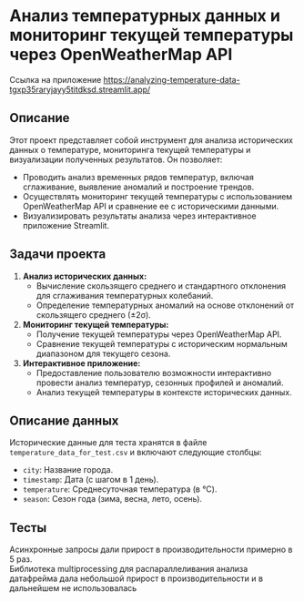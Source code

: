 # Анализ температурных данных и мониторинг текущей температуры через OpenWeatherMap API

Ссылка на приложение https://analyzing-temperature-data-tgxp35raryjayy5titdksd.streamlit.app/


## Описание

Этот проект представляет собой инструмент для анализа исторических данных о температуре, мониторинга текущей температуры и визуализации полученных результатов. Он позволяет:

*   Проводить анализ временных рядов температур, включая сглаживание, выявление аномалий и построение трендов.
*   Осуществлять мониторинг текущей температуры с использованием OpenWeatherMap API и сравнение ее с историческими данными.
*   Визуализировать результаты анализа через интерактивное приложение Streamlit.

## Задачи проекта

1.  **Анализ исторических данных:**
    *   Вычисление скользящего среднего и стандартного отклонения для сглаживания температурных колебаний.
    *   Определение температурных аномалий на основе отклонений от скользящего среднего (±2σ).
2.  **Мониторинг текущей температуры:**
    *   Получение текущей температуры через OpenWeatherMap API.
    *   Сравнение текущей температуры с историческим нормальным диапазоном для текущего сезона.
3.  **Интерактивное приложение:**
    *   Предоставление пользователю возможности интерактивно провести анализ температур, сезонных профилей и аномалий.
    *   Анализ текущей температуры в контексте исторических данных.

## Описание данных

Исторические данные для теста хранятся в файле `temperature_data_for_test.csv` и включают следующие столбцы:

*   `city`: Название города.
*   `timestamp`: Дата (с шагом в 1 день).
*   `temperature`: Среднесуточная температура (в °C).
*   `season`: Сезон года (зима, весна, лето, осень).

## Тесты

Асинхронные запросы дали прирост в производительности примерно в 5 раз.\
Библиотека multiprocessing для распараллеливания анализа датафрейма дала небольшой прирост в производительности и в дальнейшем не использовалась
